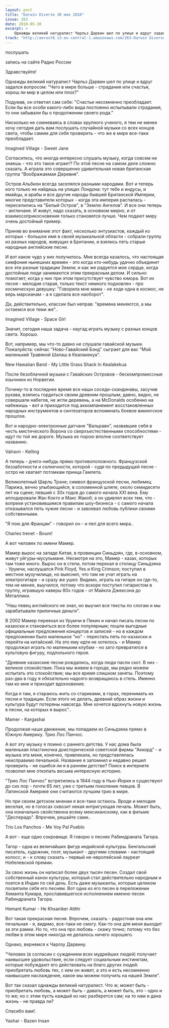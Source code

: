 ```yaml
---
layout: post
title: "Darwin Diverse 30 мая 2010"
issue: 263
date: 2010-05-30
excerpt: >
    Однажды великий натуралист Чарльз Дарвин шел по улице и вдруг задался вопросом: "Чего в мире больше - страдания или счастья, хорош ли мир в целом или плох?"
track: "http://aerost8.s3.eu-central-1.amazonaws.com/263-Darwin Diverse.mp3"
---
```


послушать

запись на сайте Радио России

Здравствуйте!

Однажды великий натуралист Чарльз Дарвин шел по улице и вдруг задался вопросом: "Чего в мире больше - страдания или счастья, хорош ли мир в целом или плох?"

Подумав, он ответил сам себе: "Счастье несомненно преобладает. Если бы все особи какого-либо вида постоянно испытывали страдания, то они забывали бы о продолжении своего рода."

Нисколько не сомневаясь в словах крупного ученого, я тем не менее хочу сегодня дать вам послушать случайной музыки со всех концов света, чтобы самим для себя проверить - что же в мире все-таки преобладает.

Imagined Village - Sweet Jane

Согласитесь, что иногда интересно слушать музыку, когда совсем не знаешь - что это такое играет? По этой песне на самом деле сложно сказать. А играла это совершенно удивительная новая британская группа "Воображаемая Деревня".

Остров Альбион всегда заселялся разными народами. Вот и теперь кого только не найдешь на улицах Лондона: тут тебе и индусы, и ямайцы, и арабы и все другие народы бывшей Британской Империи, многие представители которых - когда эта империя распалась - переселились на "Белый Остров", в "Землю Ангелов". И все они теперь - англичане. И живут, надо сказать, в основном мирно, и от взаимосоприкосновения только становятся лучше. Чем подают миру очень достойный пример.

Приняв во внимание этот факт, несколько энтузиастов, каждый из которых - большое имя в своей музыкальной области - собрали группу из разных народов, живущих в Британии, и взялись петь старые народные английские песни.

И вот какое чудо у них получилось. Мне всегда казалось, что настоящая симфония нынешних времен - это когда кто-нибудь удачно объединит все эти разные традиции Земли; и как же радуется мое сердце, когда достойные люди занимаются этим прекрасным делом. И сильно помогает, когда у них при этом присутствует чувство юмора. Вот их песня - мелодия старая, только текст немного подновлен - про космическую девушку: "Говорила мне мама - не ходи одна в космос, не верь марсианам - а я сделала все наоборот".

Да, действительно, классик был неправ: "времена меняются, а мы остаемся все теми же"..

Imagined Village - Space Girl

Значит, сегодня наша задача - наугад играть музыку с разных концов света. Хорошо.

Вот, например, мы что-то давно не слушали гавайской музыки. Пожалуйста: сейчас "Ново-Гавайский Бэнд" сыграет для вас "Мой маленький Травяной Шалаш в Кеалакекуа".

New Hawaiian Band - My Little Grass Shack In Kealakekua

После безоблачной музыки с Гавайских Островов - бескомпромиссные язычники из Норвегии.

Почему-то в последнее время все наши соседи-скандинавы, засучив рукава, взялись гордиться своим древним прошлым; давно, видно, не совершали набегов, не жгли деревень, а на McDonalds особенно на набежишь - вот и приходится под аккомпанемент восстановленных народных инструментов и синтезаторов вспоминать боевое викингское прошлое.

Вот и народно-электронные датчане "Вальравн", назвавшие себя в честь мистического Ворона со сверхъестественными способностями - идут по той же дороге. Музыка их порою вполне соответствует названию.

Valravn - Kelling

А теперь - дчего-нибудь прямо противоположного. Французской беззаботности и солнечности, которой - судя по предыдущей песне - остро не хватает потомкам принца Гамлета.

Великолепный Шарль Трэне; символ французской песни, любимец Парижа, вечно улыбающийся, в соломенной шляпе, около семидесяти лет на сцене; певший с 30х годов до самого начала XXI века. Ему аплодировали Жан Кокто и Макс Жакоб; а он удивлял всех тем, что - вопреки установившимся правилам шоу-бизнеса - с самого начала отказывался петь чужие песни - и завоевал любовь публики своими собственными.

"Я пою для Франции" - говорил он - и пел для всего мира..

Charles trenet - Boum!

А вот человек по имени Мамер.

Мамер вырос на западе Китая, в провинции Синьдзян, где, в-основном, живут уйгуры-мусульмане. Несмотря на это, Мамер - казах, которых там тоже много. Вырос он в степи, потом перехал в столицу Синьдзяна - Урумчи, наслушался Pink Floyd, Yes и King Crimson; поступил в местное музучилище, но выяснил, что там не учат играть на электрогитаре - и сразу же ушел. Видимо, играть на гитаре он где-то, тем не менее, выучился, потому что вскоре поступил гитаристом в группу, игравшую каверы 80х годов - от Майкла Джексона до Металлики.

"Наш певец английского не знал, но выучил все тексты по слогам и мы зарабатывали приличные деньги".

В 2002 Мамер переехал из Урумчи в Пекин и начал писать песни по казахски и становиться все более популярным; пошли выгодные официальные предложения концертов и записей - но в каждом предложении было маленькое "но" - перестать петь по-казахски и перейти на китайский. На это ему идти не хотелось - и Мамер продолжал играть по маленьким клубам - но зато превратился в культовую фигуру, подпольного героя.

"Древние казахские песни рождались, когда люди пасли скот. В них - великое спокойствие. Пока мы живем в городе, мы редко можем испытать это спокойствие; мы все время слишком заняты. Поэтому раз-два в году я обязательно надолго возвращаюсь в степь. Именно там ко мне и приходит вдохновение.

Когда я там, я стараюсь жить со стариками, в горах, перенимать их песни и традиции. Если этого не делать, древний образ жизни и культура будут потеряны навсегда. Мне хочется вдохнуть новую жизнь в песни, на которых я вырос"..

Mamer - Kargashai

Продолжая наше движение, мы попадаем из Синьдзяна прямо в Южную Америку. Трио Лос Панчос.

А вот эту музыку я помню с раннего детства. У нас дома была маленькая пластиночка доисторической советской фирмы "Аккорд" - и музыка эта меня, конечно, привлекала, но представлялась неисправимо печальной. Название я запомнил и недавно решил проверить - не ошибся ли я в раннем детстве? Поиск в интернете позволил мне откопать весьма интересную историю.

"Трио Лос Панчос" встретились в 1944 году в Нью-Йорке и существуют до сих пор - почти 65 лет, уже с третьим поколение певцов. В Латинской Америке они считаются лучшим трио в мире.

Но при своем детском мнении я все-таки остаюсь. Вроде и мелодия веселая, но в голосах сквозит некая интригующая печаль. Может быть, она изначально свойственна всему мексиканскому, как в фильме "Десперадо". Впрочем, решайте сами..

Trio Los Panchos - Me Voy Pal Pueblo

А вот - еще одно сокровище. Я говорю о песнях Рабиндраната Тагора.

Тагор - одна из величайших фигур индийской культуры. Бенгальский писатель, художник, поэт, музыкант - другими словами - настоящий колосс; и - к слову сказать - первый не-европейский лауреат Нобелевской премии.

За свою жизнь он написал более двух тысяч песен. Создал свой собственный канон культуры, который стал действительно народным и поется в Индии по сей день. Есть даже музыканты, которые целиком посвятили себя его песням. Вот одна из его песен в переложении Хеманта Кумара, прославившегося исполнением именно песен Рабиндраната Тагора.

Hemant Kumar - He Khsaniker Atithi

Вот такая прекрасная песня. Впрочем, сказать - радостная она или печальная - я, видимо, все-таки не смогу. Как-то она для меня выходит за эти рамки. Но то, что она про любовь - скажу точно; потому что без любви в этом мире никогда не делалось ничего хорошего.

Однако, вернемся к Чарлзу Дарвину.

"Человек (в согласии с суждением всех мудрейших людей) получает наивысшее удовольствие, если следует социальным инстинктам, которые побуждают его действовать на благо других людей: приобретать любовь тех, с кем он живет, а это и есть несомненно наивысшее наслаждение, какое мы можем получить на нашей Земле".

Вот так сказал однажды великий натуралист. Что ж; может быть - приобретать любовь, а может быть - давать, а может быть, это - одно и то же; но с этим пусть каждый из нас разберется сам; на то нам и дана жизнь - не правда ли?

Спасибо вам!.

Yashar - Bazen Insan

